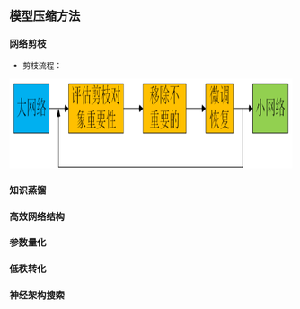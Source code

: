 ## 模型压缩方法
### 网络剪枝
- 剪枝流程：
<div align=center><img width="1000" height="160" src="https://github.com/ethan-sui/AI-algorithm-engineer-knowledge/blob/main/image/networks_pruning.png"/></div>

### 知识蒸馏
### 高效网络结构
### 参数量化
### 低秩转化
### 神经架构搜索
